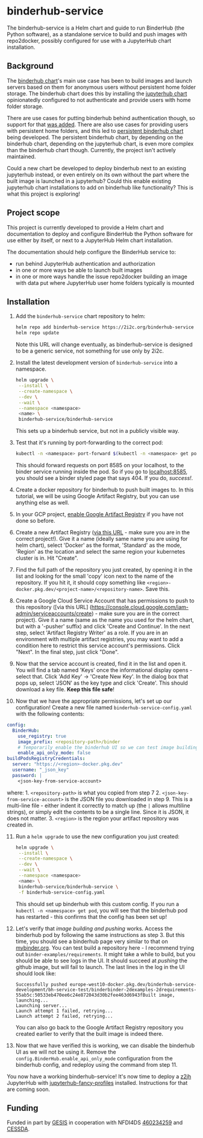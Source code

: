 # binderhub-service

The binderhub-service is a Helm chart and guide to run BinderHub (the Python
software), as a standalone service to build and push images with repo2docker,
possibly configured for use with a JupyterHub chart installation.

## Background

The [binderhub chart]'s main use case has been to build images and launch
servers based on them for anonymous users without persistent home folder
storage. The binderhub chart does this by installing the [jupyterhub chart]
opinionatedly configured to not authenticate and provide users with home folder
storage.

There are use cases for putting binderhub behind authentication though, so
support for that [was added]. There are also use cases for providing users with
persistent home folders, and this led to [persistent binderhub chart] being
developed. The persistent binderhub chart, by depending on the binderhub chart,
depending on the jupyterhub chart, is even more complex than the binderhub chart
though. Currently, the project isn't actively maintained.

Could a new chart be developed to deploy binderhub next to an existing
jupyterhub instead, or even entirely on its own without the part where the built
image is launched in a jupyterhub? Could this enable existing jupyterhub chart
installations to add on binderhub like functionality? This is what this project
is exploring!

## Project scope

This project is currently developed to provide a Helm chart and documentation to
deploy and configure BinderHub the Python software for use either by itself, or
next to a JupyterHub Helm chart installation.

The documentation should help configure the BinderHub service to:

- run behind JupyterHub authentication and authorization
- in one or more ways be able to launch built images
- in one or more ways handle the issue repo2docker building an image with data
  put where JupyterHub user home folders typically is mounted

[binderhub chart]: https://github.com/jupyterhub/binderhub
[jupyterhub chart]: https://github.com/jupyterhub/zero-to-jupyterhub-k8s
[persistent binderhub chart]: https://github.com/gesiscss/persistent_binderhub
[was added]: https://github.com/jupyterhub/binderhub/pull/666

## Installation

1. Add the `binderhub-service` chart repository to helm:

   ```bash
   helm repo add binderhub-service https://2i2c.org/binderhub-service
   helm repo update
   ```

   Note this URL will change eventually, as binderhub-service is designed
   to be a generic service, not something for use only by 2i2c.

2. Install the latest development version of `binderhub-service` into a
   namespace.

   ```bash
   helm upgrade \
    --install \
    --create-namespace \
    --dev \
    --wait \
    --namespace <namespace>
    <name> \
    binderhub-service/binderhub-service
   ```

   This sets up a binderhub service, but not in a publicly visible way.

3. Test that it's running by port-forwarding to the correct pod:

   ```bash
   kubectl -n <namespace> port-forward $(kubectl -n <namespace> get pod -l app.kubernetes.io/component=binderhub -o name) 8585:8585
   ```

   This should forward requests on port 8585 on your localhost, to the binder service running inside the pod. So if you go
   to [localhost:8585](http://localhost:8585), you should see a binder styled page that says 404. If you do, _success!_.

4. Create a docker repository for binderhub to push built images to. In this tutorial, we will be using Google Artifact Registry,
   but you can use anything else as well.

5. In your GCP project, [enable Google Artifact Registry](https://cloud.google.com/artifact-registry/docs/enable-service) if
   you have not done so before.

6. Create a new Artifact Registry ([via this URL](https://console.cloud.google.com/artifacts/create-repo) - make sure you are in
   the correct project!). Give it a name (ideally same name you are using for
   helm chart), select 'Docker' as the format, 'Standard' as the mode, 'Region'
   as the location and select the same region your kubernetes cluster is in. Hit "Create".

7. Find the full path of the repository you just created, by opening it in the list
   and looking for the small 'copy' icon next to the name of the repository. If you
   hit it, it should copy something like `<region>-docker.pkg.dev/<project-name>/<repository-name>`.
   Save this.

8. Create a Google Cloud Service Account that has permissions to push to this
   repository ([via this URL]
   (https://console.cloud.google.com/iam-admin/serviceaccounts/create) - make
   sure you are in the correct project). Give it a name (same as the name you used
   for the helm chart, but with a '-pusher' suffix) and click 'Create and Continue'.
   In the next step, select 'Artifact Registry Writer' as a role. If you are in
   an environment with multiple artifact registries, you may want to add a condition
   here to restrict this service account's permissions. Click "Next". In the final
   step, just click "Done".

9. Now that the service account is created, find it in the list and open it. You will
   find a tab named 'Keys' once the informational display opens - select that. Click
   'Add Key' -> 'Create New Key'. In the dialog box that pops up, select 'JSON' as the
   key type and click 'Create'. This should download a key file. **Keep this file safe**!

10. Now that we have the appropriate permissions, let's set up our configuration! Create a
    new file named `binderhub-service-config.yaml` with the following contents:

```yaml
config:
  BinderHub:
    use_registry: true
    image_prefix: <repository-path>/binder
    # Temporarily enable the binderhub UI so we can test image building and pushing
    enable_api_only_mode: false
buildPodsRegistryCredentials:
  server: "https://<region>-docker.pkg.dev"
  username: "_json_key"
  password: |
    <json-key-from-service-account>
```

where: 1. `<repository-path>` is what you copied from step 7 2. `<json-key-from-service-account>` is the JSON file you downloaded in step 9. This is
a multi-line file - either indent it correctly to match up (the `|` allows multiline strings),
or simply edit the contents to be a single line. Since it is JSON, it does not matter. 3. `<region>` is the region your artifact repository was created in.

11. Run a `helm upgrade` to use the new configuration you just created:

    ```bash
    helm upgrade \
     --install \
     --create-namespace \
     --dev \
     --wait \
     --namespace <namespace>
     <name> \
     binderhub-service/binderhub-service \
     -f binderhub-service-config.yaml
    ```

    This should set up binderhub with this custom config. If you run a `kubectl -n <namespace> get pod`,
    you will see that the binderhub pod has restarted - this confirms that the config has been set up!

12. Let's verify that _image building and pushing_ works. Access the binderhub pod by following the
    same instructions as step 3. But this time, you should see a binderhub page very similar to that
    on [mybinder.org](https://mybinder.org). You can test build a repository here - I recommend trying
    out `binder-examples/requirements`. It might take a while to build, but you should be able to see
    logs in the UI. It should succeed at _pushing_ the github image, but will fail to launch. The last
    lines in the log in the UI should look like:

    ```
    Successfully pushed europe-west10-docker.pkg.dev/binderhub-service-development/bh-service-test/binderbinder-2dexamples-2drequirements-55ab5c:50533eb470ee6c24e872043d30b2fee463d6943fBuilt image, launching...
    Launching server...
    Launch attempt 1 failed, retrying...
    Launch attempt 2 failed, retrying...
    ```

    You can also go back to the Google Artifact Registry repository you created earlier to verify that the built
    image is indeed there.

13. Now that we have verified this is working, we can disable the binderhub UI as we will not be using it.
    Remove the `config.BinderHub.enable_api_only_mode` configuration from the binderhub config, and redeploy
    using the command from step 11.

You now have a working binderhub-service! It's now time to deploy a [z2jh](https://z2jh.jupyter.org) JupyterHub
with [jupyterhub-fancy-profiles](https://github.com/yuvipanda/jupyterhub-fancy-profiles) installed. Instructions
for that are coming soon.

## Funding

Funded in part by [GESIS](http://notebooks.gesis.org) in cooperation with
NFDI4DS [460234259](https://gepris.dfg.de/gepris/projekt/460234259?context=projekt&task=showDetail&id=460234259&)
and [CESSDA](https://www.cessda.eu).
